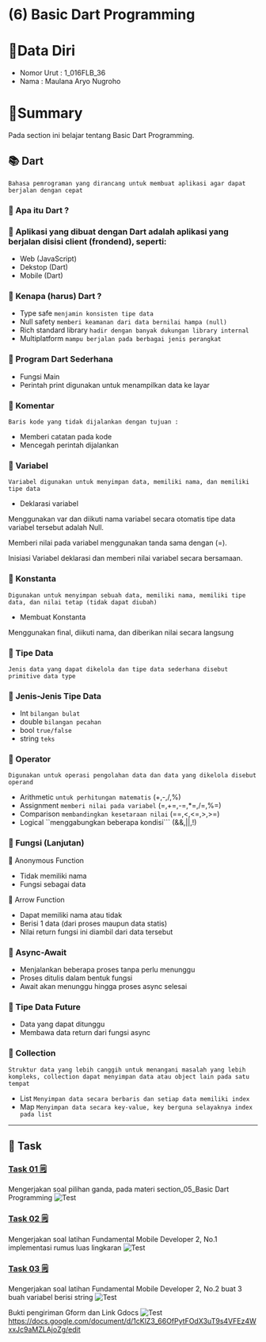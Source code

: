 # (6) Basic Dart Programming

# 👨Data Diri
- Nomor Urut : 1_016FLB_36
- Nama : Maulana Aryo Nugroho

# 📔Summary
Pada section ini belajar tentang Basic Dart Programming.

## 📚 Dart
``` Bahasa pemrograman yang dirancang untuk membuat aplikasi agar dapat berjalan dengan cepat ```

### 📗 Apa itu Dart ? 
### 📖 Aplikasi yang dibuat dengan Dart adalah aplikasi yang berjalan disisi client (frondend), seperti:
- Web (JavaScript)
- Dekstop (Dart)
- Mobile (Dart)

### 📖 Kenapa (harus) Dart ?
- Type safe ``` menjamin konsisten tipe data ```
- Null safety ``` memberi keamanan dari data bernilai hampa (null) ```
- Rich standard library ``` hadir dengan banyak dukungan library internal ```
- Multiplatform ``` mampu berjalan pada berbagai jenis perangkat ```

### 📖 Program Dart Sederhana
- Fungsi Main
- Perintah print digunakan untuk menampilkan data ke layar

### 📘 Komentar
``` Baris kode yang tidak dijalankan dengan tujuan : ```

- Memberi catatan pada kode
- Mencegah perintah dijalankan

### 📗 Variabel
``` Variabel digunakan untuk menyimpan data, memiliki nama, dan memiliki tipe data ```

- Deklarasi variabel

Menggunakan var dan diikuti nama variabel secara otomatis tipe data variabel tersebut adalah Null.

Memberi nilai pada variabel menggunakan tanda sama dengan (=).

Inisiasi Variabel deklarasi dan memberi nilai variabel secara bersamaan.

### 📙 Konstanta
``` Digunakan untuk menyimpan sebuah data, memiliki nama, memiliki tipe data, dan nilai tetap (tidak dapat diubah) ```
- Membuat Konstanta

Menggunakan final, diikuti nama, dan diberikan nilai secara langsung

### 📘 Tipe Data
``` Jenis data yang dapat dikelola dan tipe data sederhana disebut primitive data type ```

### 📖 Jenis-Jenis Tipe Data
- Int ```bilangan bulat```
- double ```bilangan pecahan```
- bool ```true/false```
- string ```teks```

### 📗 Operator
``` Digunakan untuk operasi pengolahan data dan data yang dikelola disebut operand ```

- Arithmetic ```untuk perhitungan matematis``` (+,-,/,%)
- Assignment ```memberi nilai pada variabel``` (=,+=,-=,*=,/=,%=)
- Comparison ```membandingkan kesetaraan nilai``` (==,<,<=,>,>=)
- Logical ``menggabungkan beberapa kondisi```
(&&,||,!)

### 📙 Fungsi (Lanjutan)
📖 Anonymous Function
- Tidak memiliki nama
- Fungsi sebagai data

📖 Arrow Function
- Dapat memiliki nama atau tidak
- Berisi 1 data (dari proses maupun data statis)
- Nilai return fungsi ini diambil dari data tersebut

### 📗 Async-Await
- Menjalankan beberapa proses tanpa perlu menunggu
- Proses ditulis dalam bentuk fungsi
- Await akan menunggu hingga proses async selesai

### 📘 Tipe Data Future
- Data yang dapat ditunggu
- Membawa data return dari fungsi async

### 📙 Collection
``` Struktur data yang lebih canggih untuk menangani masalah yang lebih kompleks, collection dapat menyimpan data atau object lain pada satu tempat ```
- List ```Menyimpan data secara berbaris dan setiap data memiliki index```
- Map ```Menyimpan data secara key-value, key berguna selayaknya index pada list```

---
## 📒 Task
### [Task 01 🗒](#descriptive-)
Mengerjakan soal pilihan ganda, pada materi section_05_Basic Dart Programming
![Test](screenshot/image_01.png)

### [Task 02 🗒](#descriptive-)
Mengerjakan soal latihan Fundamental Mobile Developer 2, No.1 implementasi rumus luas lingkaran
![Test](screenshot/image_02.png)

### [Task 03 🗒](#descriptive-)
Mengerjakan soal latihan Fundamental Mobile Developer 2, No.2 buat 3 buah variabel berisi string
![Test](screenshot/image_03.png)

Bukti pengiriman Gform dan Link Gdocs
![Test](screenshot/image_04.png)
https://docs.google.com/document/d/1cKlZ3_66OfPytFOdX3uT9s4VFEz4WxxJc9aMZLAjoZg/edit
